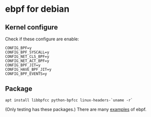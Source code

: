 # ebpf for debian

## Kernel configure
Check if these configure are enable:
```  
CONFIG_BPF=y
CONFIG_BPF_SYSCALL=y
CONFIG_NET_CLS_BPF=y
CONFIG_NET_ACT_BPF=y
CONFIG_BPF_JIT=y
CONFIG_HAVE_BPF_JIT=y
CONFIG_BPF_EVENTS=y
```  

## Package
```  
apt install libbpfcc python-bpfcc linux-headers-`uname -r`
```  
(Only testing has these packages.)
There are many [examples](https://github.com/iovisor/bcc.git) of ebpf. 
